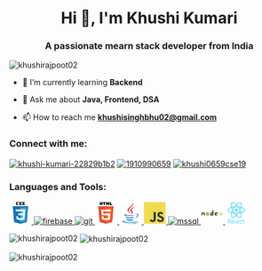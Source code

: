 <h1 align="center">Hi 👋, I'm Khushi Kumari</h1>
<h3 align="center">A passionate mearn stack developer from India</h3>
<!-- <img  align = "right" alt="coding" width="400" src=""/> -->
<p align="left"> <img src="https://komarev.com/ghpvc/?username=khushirajpoot02&label=Profile%20views&color=0e75b6&style=flat" alt="khushirajpoot02" /> </p>

- 🌱 I’m currently learning **Backend**

- 💬 Ask me about **Java, Frontend, DSA**

- 📫 How to reach me **khushisinghbhu02@gmail.com**

<h3 align="left">Connect with me:</h3>
<p align="left">
<a href="https://linkedin.com/in/khushi-kumari-22829b1b2" target="blank"><img align="center" src="https://raw.githubusercontent.com/rahuldkjain/github-profile-readme-generator/master/src/images/icons/Social/linked-in-alt.svg" alt="khushi-kumari-22829b1b2" height="30" width="40" /></a>
<a href="https://www.leetcode.com/1910990659" target="blank"><img align="center" src="https://raw.githubusercontent.com/rahuldkjain/github-profile-readme-generator/master/src/images/icons/Social/leet-code.svg" alt="1910990659" height="30" width="40" /></a>
<a href="https://auth.geeksforgeeks.org/user/khushi0659cse19" target="blank"><img align="center" src="https://raw.githubusercontent.com/rahuldkjain/github-profile-readme-generator/master/src/images/icons/Social/geeks-for-geeks.svg" alt="khushi0659cse19" height="30" width="40" /></a>
</p>

<h3 align="left">Languages and Tools:</h3>
<p align="left"> <a href="https://www.w3schools.com/css/" target="_blank" rel="noreferrer"> <img src="https://raw.githubusercontent.com/devicons/devicon/master/icons/css3/css3-original-wordmark.svg" alt="css3" width="40" height="40"/> </a> <a href="https://firebase.google.com/" target="_blank" rel="noreferrer"> <img src="https://www.vectorlogo.zone/logos/firebase/firebase-icon.svg" alt="firebase" width="40" height="40"/> </a> <a href="https://git-scm.com/" target="_blank" rel="noreferrer"> <img src="https://www.vectorlogo.zone/logos/git-scm/git-scm-icon.svg" alt="git" width="40" height="40"/> </a> <a href="https://www.w3.org/html/" target="_blank" rel="noreferrer"> <img src="https://raw.githubusercontent.com/devicons/devicon/master/icons/html5/html5-original-wordmark.svg" alt="html5" width="40" height="40"/> </a> <a href="https://www.java.com" target="_blank" rel="noreferrer"> <img src="https://raw.githubusercontent.com/devicons/devicon/master/icons/java/java-original.svg" alt="java" width="40" height="40"/> </a> <a href="https://developer.mozilla.org/en-US/docs/Web/JavaScript" target="_blank" rel="noreferrer"> <img src="https://raw.githubusercontent.com/devicons/devicon/master/icons/javascript/javascript-original.svg" alt="javascript" width="40" height="40"/> </a> <a href="https://www.microsoft.com/en-us/sql-server" target="_blank" rel="noreferrer"> <img src="https://www.svgrepo.com/show/303229/microsoft-sql-server-logo.svg" alt="mssql" width="40" height="40"/> </a> <a href="https://nodejs.org" target="_blank" rel="noreferrer"> <img src="https://raw.githubusercontent.com/devicons/devicon/master/icons/nodejs/nodejs-original-wordmark.svg" alt="nodejs" width="40" height="40"/> </a> <a href="https://reactjs.org/" target="_blank" rel="noreferrer"> <img src="https://raw.githubusercontent.com/devicons/devicon/master/icons/react/react-original-wordmark.svg" alt="react" width="40" height="40"/> </a> </p>

<p><img align="left" src="https://github-readme-stats.vercel.app/api/top-langs?username=khushirajpoot02&show_icons=true&locale=en&layout=compact" alt="khushirajpoot02" /></p>

<p>&nbsp;<img align="center" src="https://github-readme-stats.vercel.app/api?username=khushirajpoot02&show_icons=true&locale=en" alt="khushirajpoot02" /></p>

<p><img align="center" src="https://github-readme-streak-stats.herokuapp.com/?user=khushirajpoot02&" alt="khushirajpoot02" /></p>
